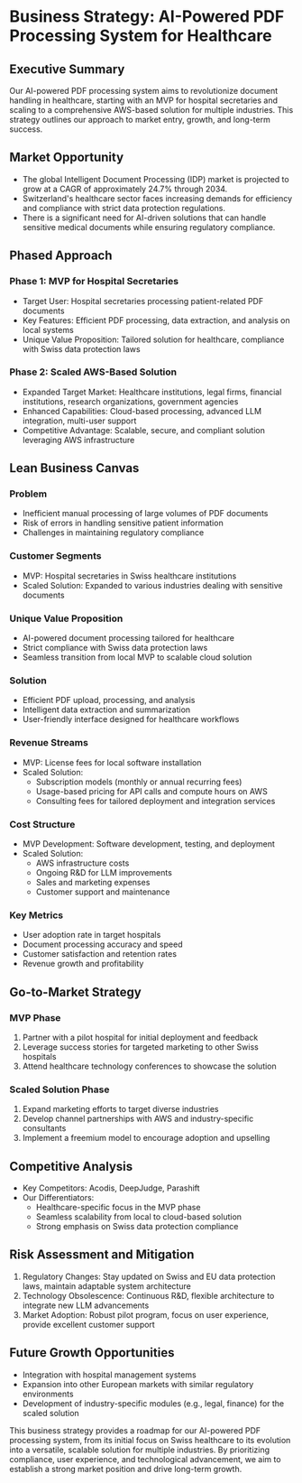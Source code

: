 # Business Strategy: AI-Powered PDF Processing System for Healthcare

## Executive Summary
Our AI-powered PDF processing system aims to revolutionize document handling in healthcare, starting with an MVP for hospital secretaries and scaling to a comprehensive AWS-based solution for multiple industries. This strategy outlines our approach to market entry, growth, and long-term success.

## Market Opportunity
- The global Intelligent Document Processing (IDP) market is projected to grow at a CAGR of approximately 24.7% through 2034.
- Switzerland's healthcare sector faces increasing demands for efficiency and compliance with strict data protection regulations.
- There is a significant need for AI-driven solutions that can handle sensitive medical documents while ensuring regulatory compliance.

## Phased Approach

### Phase 1: MVP for Hospital Secretaries
- Target User: Hospital secretaries processing patient-related PDF documents
- Key Features: Efficient PDF processing, data extraction, and analysis on local systems
- Unique Value Proposition: Tailored solution for healthcare, compliance with Swiss data protection laws

### Phase 2: Scaled AWS-Based Solution
- Expanded Target Market: Healthcare institutions, legal firms, financial institutions, research organizations, government agencies
- Enhanced Capabilities: Cloud-based processing, advanced LLM integration, multi-user support
- Competitive Advantage: Scalable, secure, and compliant solution leveraging AWS infrastructure

## Lean Business Canvas

### Problem
- Inefficient manual processing of large volumes of PDF documents
- Risk of errors in handling sensitive patient information
- Challenges in maintaining regulatory compliance

### Customer Segments
- MVP: Hospital secretaries in Swiss healthcare institutions
- Scaled Solution: Expanded to various industries dealing with sensitive documents

### Unique Value Proposition
- AI-powered document processing tailored for healthcare
- Strict compliance with Swiss data protection laws
- Seamless transition from local MVP to scalable cloud solution

### Solution
- Efficient PDF upload, processing, and analysis
- Intelligent data extraction and summarization
- User-friendly interface designed for healthcare workflows

### Revenue Streams
- MVP: License fees for local software installation
- Scaled Solution:
  - Subscription models (monthly or annual recurring fees)
  - Usage-based pricing for API calls and compute hours on AWS
  - Consulting fees for tailored deployment and integration services

### Cost Structure
- MVP Development: Software development, testing, and deployment
- Scaled Solution:
  - AWS infrastructure costs
  - Ongoing R&D for LLM improvements
  - Sales and marketing expenses
  - Customer support and maintenance

### Key Metrics
- User adoption rate in target hospitals
- Document processing accuracy and speed
- Customer satisfaction and retention rates
- Revenue growth and profitability

## Go-to-Market Strategy

### MVP Phase
1. Partner with a pilot hospital for initial deployment and feedback
2. Leverage success stories for targeted marketing to other Swiss hospitals
3. Attend healthcare technology conferences to showcase the solution

### Scaled Solution Phase
1. Expand marketing efforts to target diverse industries
2. Develop channel partnerships with AWS and industry-specific consultants
3. Implement a freemium model to encourage adoption and upselling

## Competitive Analysis
- Key Competitors: Acodis, DeepJudge, Parashift
- Our Differentiators:
  - Healthcare-specific focus in the MVP phase
  - Seamless scalability from local to cloud-based solution
  - Strong emphasis on Swiss data protection compliance

## Risk Assessment and Mitigation
1. Regulatory Changes: Stay updated on Swiss and EU data protection laws, maintain adaptable system architecture
2. Technology Obsolescence: Continuous R&D, flexible architecture to integrate new LLM advancements
3. Market Adoption: Robust pilot program, focus on user experience, provide excellent customer support

## Future Growth Opportunities
- Integration with hospital management systems
- Expansion into other European markets with similar regulatory environments
- Development of industry-specific modules (e.g., legal, finance) for the scaled solution

This business strategy provides a roadmap for our AI-powered PDF processing system, from its initial focus on Swiss healthcare to its evolution into a versatile, scalable solution for multiple industries. By prioritizing compliance, user experience, and technological advancement, we aim to establish a strong market position and drive long-term growth.
